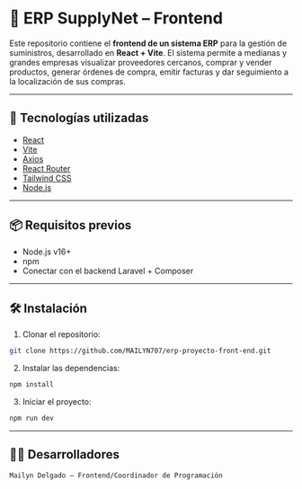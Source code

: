 # 🏢 ERP SupplyNet – Frontend

Este repositorio contiene el **frontend de un sistema ERP** para la gestión de suministros, desarrollado en **React + Vite**. El sistema permite a medianas y grandes empresas visualizar proveedores cercanos, comprar y vender productos, generar órdenes de compra, emitir facturas y dar seguimiento a la localización de sus compras.

---

## 🚀 Tecnologías utilizadas

- [React](https://reactjs.org/)
- [Vite](https://vitejs.dev/)
- [Axios](https://axios-http.com/)
- [React Router](https://reactrouter.com/)
- [Tailwind CSS](https://tailwindcss.com/)
- [Node.js](https://nodejs.org/en/download)

---

## 📦 Requisitos previos

- Node.js v16+  
- npm  
- Conectar con el backend Laravel + Composer

---

## 🛠️ Instalación

1. Clonar el repositorio:
```bash
git clone https://github.com/MAILYN707/erp-proyecto-front-end.git
```

2. Instalar las dependencias:
```bash
npm install
```

3. Iniciar el proyecto:
```bash
npm run dev
```
---
## 👨‍💻 Desarrolladores

    Mailyn Delgado – Frontend/Coordinador de Programación
